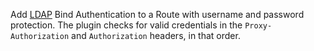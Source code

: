 Add [LDAP](https://ldap.com/) Bind Authentication to a Route with username and password protection. The plugin
checks for valid credentials in the `Proxy-Authorization` and `Authorization` headers, 
in that order.